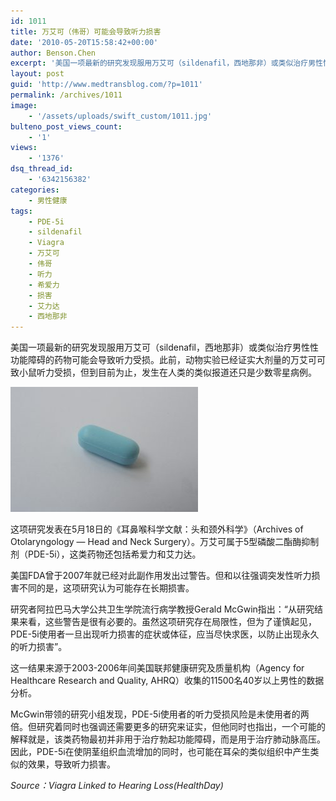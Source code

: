 ```yaml
---
id: 1011
title: 万艾可（伟哥）可能会导致听力损害
date: '2010-05-20T15:58:42+00:00'
author: Benson.Chen
excerpt: '美国一项最新的研究发现服用万艾可（sildenafil，西地那非）或类似治疗男性性功能障碍的药物可能会导致听力受损。此前，动物实验已经证实大剂量的万艾可可致小鼠听力受损，但到目前为止，发生在人类的类似报道还只是少数零星病例。这项研究发表在5月18日的《耳鼻喉科学文献：头和颈外科学》（Archives of Otolaryngology -- Head and Neck Surgery）。万艾可属于5型磷酸二酯酶抑制剂（PDE-5i），这类药物还包括希爱力和艾力达。'
layout: post
guid: 'http://www.medtransblog.com/?p=1011'
permalink: /archives/1011
image:
    - '/assets/uploads/swift_custom/1011.jpg'
bulteno_post_views_count:
    - '1'
views:
    - '1376'
dsq_thread_id:
    - '6342156382'
categories:
    - 男性健康
tags:
    - PDE-5i
    - sildenafil
    - Viagra
    - 万艾可
    - 伟哥
    - 听力
    - 希爱力
    - 损害
    - 艾力达
    - 西地那非
---
```


美国一项最新的研究发现服用万艾可（sildenafil，西地那非）或类似治疗男性性功能障碍的药物可能会导致听力受损。此前，动物实验已经证实大剂量的万艾可可致小鼠听力受损，但到目前为止，发生在人类的类似报道还只是少数零星病例。

![](/assets/uploads/2010/05/blue-1441449_960_720-300x200.jpg)

这项研究发表在5月18日的《耳鼻喉科学文献：头和颈外科学》（Archives of Otolaryngology — Head and Neck Surgery）。万艾可属于5型磷酸二酯酶抑制剂（PDE-5i），这类药物还包括希爱力和艾力达。

美国FDA曾于2007年就已经对此副作用发出过警告。但和以往强调突发性听力损害不同的是，这项研究认为可能存在长期损害。

研究者阿拉巴马大学公共卫生学院流行病学教授Gerald McGwin指出：“从研究结果来看，这些警告是很有必要的。虽然这项研究存在局限性，但为了谨慎起见，PDE-5i使用者一旦出现听力损害的症状或体征，应当尽快求医，以防止出现永久的听力损害”。

这一结果来源于2003-2006年间美国联邦健康研究及质量机构（Agency for Healthcare Research and Quality, AHRQ）收集的11500名40岁以上男性的数据分析。

McGwin带领的研究小组发现，PDE-5i使用者的听力受损风险是未使用者的两倍。但研究着同时也强调还需要更多的研究来证实，但他同时也指出，一个可能的解释就是，该类药物最初并非用于治疗勃起功能障碍，而是用于治疗肺动脉高压。因此，PDE-5i在使阴茎组织血流增加的同时，也可能在耳朵的类似组织中产生类似的效果，导致听力损害。

*Source：Viagra Linked to Hearing Loss(HealthDay)*